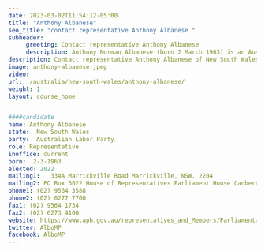 ```yaml
---
date: 2023-03-02T11:54:12-05:00
title: "Anthony Albanese"
seo_title: "contact representative Anthony Albanese "
subheader:
     greeting: Contact representative Anthony Albanese
     description: Anthony Norman Albanese (born 2 March 1963) is an Australian politician serving as the 31st and current prime minister of Australia since 2022. He has been leader of the Australian Labor Party (ALP) since 2019 and the member of parliament (MP) for Grayndler since 1996. Albanese previously was the 15th deputy prime minister under the second Kevin Rudd government in 2013; he held various ministerial positions in the governments of Kevin Rudd and Julia Gillard from 2007 to 2013.
description: Contact representative Anthony Albanese of New South Wales. Contact information for Anthony Albanese includes email address, phone number, and mailing address.
image: anthony-albanese.jpeg
video:
url:  /australia/new-south-wales/anthony-albanese/
weight: 1
layout: course_home


####candidate
name: Anthony Albanese
state:	New South Wales
party:	Australian Labor Party
role: Representative
inoffice: current
born:  2-3-1963
elected: 2022
mailing1:	334A Marrickville Road Marrickville, NSW, 2204
mailing2: PO Box 6022 House of Representatives Parliament House Canberra ACT 2600
phone1:	(02) 9564 3588
phone2: (02) 6277 7700
fax1: (02) 9564 1734
fax2: (02) 6273 4100
website: https://www.aph.gov.au/representatives_and_Members/Parliamentarian?MPID=R36
twitter: AlboMP
facebook: AlboMP
---
```

